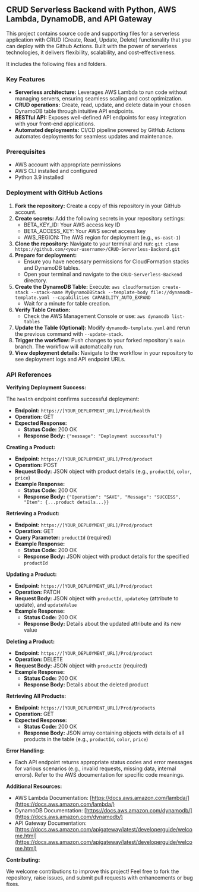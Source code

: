 ## CRUD Serverless Backend with Python, AWS Lambda, DynamoDB, and API Gateway

This project contains source code and supporting files for a serverless application with CRUD (Create, Read, Update, Delete) functionality that you can deploy with the Github Actions. Built with the power of serverless technologies, it delivers flexibility, scalability, and cost-effectiveness.

It includes the following files and folders.

### Key Features

* **Serverless architecture:** Leverages AWS Lambda to run code without managing servers, ensuring seamless scaling and cost optimization.
* **CRUD operations:** Create, read, update, and delete data in your chosen DynamoDB table through intuitive API endpoints.
* **RESTful API:** Exposes well-defined API endpoints for easy integration with your front-end applications.
* **Automated deployments:** CI/CD pipeline powered by GitHub Actions automates deployments for seamless updates and maintenance.

### Prerequisites

* AWS account with appropriate permissions
* AWS CLI installed and configured
* Python 3.9 installed

### Deployment with GitHub Actions

1. **Fork the repository:** Create a copy of this repository in your GitHub account.
2. **Create secrets:** Add the following secrets in your repository settings:
    * BETA_KEY_ID: Your AWS access key ID
    * BETA_ACCESS_KEY: Your AWS secret access key
    * AWS_REGION: The AWS region for deployment (e.g., `us-east-1`)
3. **Clone the repository:** Navigate to your terminal and run: `git clone https://github.com/<your-username>/CRUD-Serverless-Backend.git`
4. **Prepare for deployment:**
    * Ensure you have necessary permissions for CloudFormation stacks and DynamoDB tables.
    * Open your terminal and navigate to the `CRUD-Serverless-Backend` directory.
5. **Create the DynamoDB Table:** Execute: `aws cloudformation create-stack --stack-name MyDynamoDBStack --template-body file://dynamodb-template.yaml --capabilities CAPABILITY_AUTO_EXPAND`
    * Wait for a minute for table creation.
6. **Verify Table Creation:**
    * Check the AWS Management Console or use: `aws dynamodb list-tables`
7. **Update the Table (Optional):** Modify `dynamodb-template.yaml` and rerun the previous command with `--update-stack`.
8. **Trigger the workflow:** Push changes to your forked repository's `main` branch. The workflow will automatically run.
9. **View deployment details:** Navigate to the workflow in your repository to see deployment logs and API endpoint URLs.

### API References

**Verifying Deployment Success:**

The `health` endpoint confirms successful deployment:

* **Endpoint:** `https://[YOUR_DEPLOYMENT_URL]/Prod/health`
* **Operation:** GET
* **Expected Response:**
    * **Status Code:** 200 OK
    * **Response Body:** `{"message": "Deployment successful"}`

**Creating a Product:**

* **Endpoint:** `https://[YOUR_DEPLOYMENT_URL]/Prod/product`
* **Operation:** POST
* **Request Body:** JSON object with product details (e.g., `productId`, `color`, `price`)
* **Example Response:**
    * **Status Code:** 200 OK
    * **Response Body:** `{"Operation": "SAVE", "Message": "SUCCESS", "Item": {...product details...}}`

**Retrieving a Product:**

* **Endpoint:** `https://[YOUR_DEPLOYMENT_URL]/Prod/product`
* **Operation:** GET
* **Query Parameter:** `productId` (required)
* **Example Response:**
    * **Status Code:** 200 OK
    * **Response Body:** JSON object with product details for the specified `productId`

**Updating a Product:**

* **Endpoint:** `https://[YOUR_DEPLOYMENT_URL]/Prod/product`
* **Operation:** PATCH
* **Request Body:** JSON object with `productId`, `updateKey` (attribute to update), and `updateValue`
* **Example Response:**
    * **Status Code:** 200 OK
    * **Response Body:** Details about the updated attribute and its new value

**Deleting a Product:**

* **Endpoint:** `https://[YOUR_DEPLOYMENT_URL]/Prod/product`
* **Operation:** DELETE
* **Request Body:** JSON object with `productId` (required)
* **Example Response:**
    * **Status Code:** 200 OK
    * **Response Body:** Details about the deleted product

**Retrieving All Products:**

* **Endpoint:** `https://[YOUR_DEPLOYMENT_URL]/Prod/products`
* **Operation:** GET
* **Expected Response:**
    * **Status Code:** 200 OK
    * **Response Body:** JSON array containing objects with details of all products in the table (e.g., `productId`, `color`, `price`)

**Error Handling:**

* Each API endpoint returns appropriate status codes and error messages for various scenarios (e.g., invalid requests, missing data, internal errors). Refer to the AWS documentation for specific code meanings.

**Additional Resources:**

* AWS Lambda Documentation: [https://docs.aws.amazon.com/lambda/](https://docs.aws.amazon.com/lambda/)
* DynamoDB Documentation: [https://docs.aws.amazon.com/dynamodb/](https://docs.aws.amazon.com/dynamodb/)
* API Gateway Documentation: [https://docs.aws.amazon.com/apigateway/latest/developerguide/welcome.html](https://docs.aws.amazon.com/apigateway/latest/developerguide/welcome.html)

**Contributing:**

We welcome contributions to improve this project! Feel free to fork the repository, raise issues, and submit pull requests with enhancements or bug fixes.

